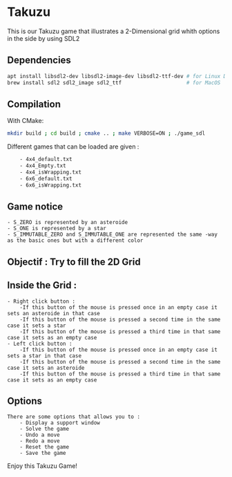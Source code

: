 # Takuzu

This is our Takuzu game that illustrates a 2-Dimensional grid whith options in the side by using SDL2

## Dependencies

```bash
apt install libsdl2-dev libsdl2-image-dev libsdl2-ttf-dev # for Linux Debian/Ubuntu
brew install sdl2 sdl2_image sdl2_ttf                     # for MacOS
```

## Compilation

With CMake:

```bash
mkdir build ; cd build ; cmake .. ; make VERBOSE=ON ; ./game_sdl
```

Different games that can be loaded are given :

```bash
    - 4x4_default.txt
    - 4x4_Empty.txt
    - 4x4_isWrapping.txt
    - 6x6_default.txt
    - 6x6_isWrapping.txt
```


## Game notice

    - S_ZERO is represented by an asteroide
    - S_ONE is represented by a star
    - S_IMMUTABLE_ZERO and S_IMMUTABLE_ONE are represented the same -way as the basic ones but with a different color 

## Objectif : Try to fill the 2D Grid

## Inside the Grid :
    - Right click button :
        -If this button of the mouse is pressed once in an empty case it sets an asteroide in that case
        -If this button of the mouse is pressed a second time in the same case it sets a star
        -If this button of the mouse is pressed a third time in that same case it sets as an empty case   
    - Left click button :
        -If this button of the mouse is pressed once in an empty case it sets a star in that case
        -If this button of the mouse is pressed a second time in the same case it sets an asteroide 
        -If this button of the mouse is pressed a third time in that same case it sets as an empty case 

## Options
    There are some options that allows you to :
        - Display a support window
        - Solve the game
        - Undo a move
        - Redo a move
        - Reset the game
        - Save the game


Enjoy this Takuzu Game!

